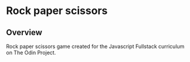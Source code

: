 # Rock paper scissors
## Overview
Rock paper scissors game created for the Javascript Fullstack curriculum on The Odin Project.
